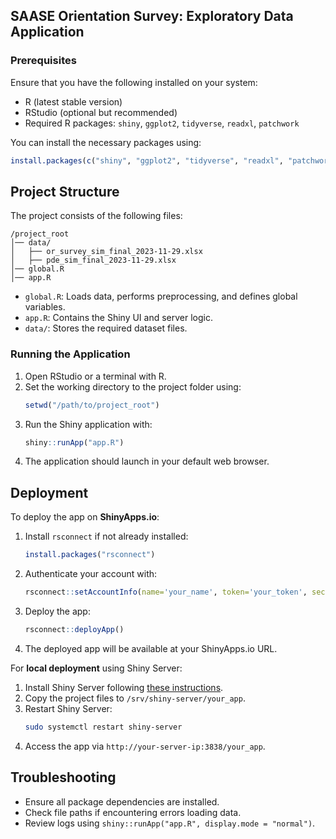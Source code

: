 ## SAASE Orientation Survey: Exploratory Data Application
### Prerequisites
Ensure that you have the following installed on your system:
- R (latest stable version)
- RStudio (optional but recommended)
- Required R packages: `shiny`, `ggplot2`, `tidyverse`, `readxl`, `patchwork`

You can install the necessary packages using:
```r
install.packages(c("shiny", "ggplot2", "tidyverse", "readxl", "patchwork"))
```

## Project Structure
The project consists of the following files:
```
/project_root
│── data/
│   ├── or_survey_sim_final_2023-11-29.xlsx
│   ├── pde_sim_final_2023-11-29.xlsx
│── global.R
│── app.R
```
- `global.R`: Loads data, performs preprocessing, and defines global variables.
- `app.R`: Contains the Shiny UI and server logic.
- `data/`: Stores the required dataset files.

### Running the Application
1. Open RStudio or a terminal with R.
2. Set the working directory to the project folder using:
   ```r
   setwd("/path/to/project_root")
   ```
3. Run the Shiny application with:
   ```r
   shiny::runApp("app.R")
   ```
4. The application should launch in your default web browser.

## Deployment
To deploy the app on **ShinyApps.io**:
1. Install `rsconnect` if not already installed:
   ```r
   install.packages("rsconnect")
   ```
2. Authenticate your account with:
   ```r
   rsconnect::setAccountInfo(name='your_name', token='your_token', secret='your_secret')
   ```
3. Deploy the app:
   ```r
   rsconnect::deployApp()
   ```
4. The deployed app will be available at your ShinyApps.io URL.

For **local deployment** using Shiny Server:
1. Install Shiny Server following [these instructions](https://rstudio.com/products/shiny/download-server/).
2. Copy the project files to `/srv/shiny-server/your_app`.
3. Restart Shiny Server:
   ```sh
   sudo systemctl restart shiny-server
   ```
4. Access the app via `http://your-server-ip:3838/your_app`.

## Troubleshooting
- Ensure all package dependencies are installed.
- Check file paths if encountering errors loading data.
- Review logs using `shiny::runApp("app.R", display.mode = "normal")`.
